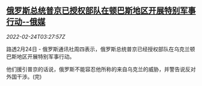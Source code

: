 <!--1645673462000-->
[俄罗斯总统普京已授权部队在顿巴斯地区开展特别军事行动--俄媒](https://cn.reuters.com/article/russian-media-putin-ukraine-0224-thur-idCNKBS2KT09Q)
------

<div><i>2022-02-24T03:27:57Z</i></div><p>路透2月24日 - 俄罗斯通讯社周四表示，俄罗斯总统普京已经授权部队在乌克兰顿巴斯地区开展特别军事行动。</p><p>他们援引普京的话说，俄罗斯不能容忍他所称的来自乌克兰的威胁，并警告说反对外国干涉。(完)</p>
